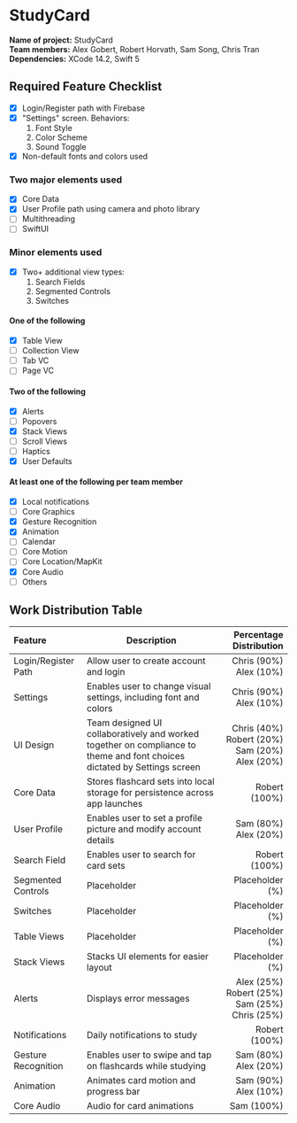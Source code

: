 # StudyCard  

**Name of project:** StudyCard  
**Team members:** Alex Gobert, Robert Horvath, Sam Song, Chris Tran  
**Dependencies:** XCode 14.2, Swift 5  

## Required Feature Checklist  

- [x] Login/Register path with Firebase  
- [x] "Settings" screen. Behaviors:
    1. Font Style  
    2. Color Scheme  
    3. Sound Toggle  
- [x] Non-default fonts and colors used  

### Two major elements used

- [x] Core Data  
- [x] User Profile path using camera and photo library  
- [ ] Multithreading
- [ ] SwiftUI

### Minor elements used

- [x] Two+ additional view types:
    1. Search Fields
    2. Segmented Controls
    3. Switches

#### One of the following

- [x] Table View
- [ ] Collection View
- [ ] Tab VC
- [ ] Page VC

#### Two of the following

- [x] Alerts
- [ ] Popovers
- [x] Stack Views
- [ ] Scroll Views
- [ ] Haptics
- [x] User Defaults

#### At least one of the following per team member

- [x] Local notifications
- [ ] Core Graphics
- [x] Gesture Recognition
- [x] Animation
- [ ] Calendar
- [ ] Core Motion
- [ ] Core Location/MapKit
- [x] Core Audio
- [ ] Others

## Work Distribution Table  

|   Feature   | Description | Percentage Distribution |
| :---------- | ----------- | -----------: |
| Login/Register Path | Allow user to create account and login | Chris (90%)<br>Alex (10%) |
| Settings | Enables user to change visual settings, including font and colors | Chris (90%)<br>Alex (10%) |
| UI Design | Team designed UI collaboratively and worked together on compliance to theme and font choices dictated by Settings screen | Chris (40%)<br>Robert (20%)<br>Sam (20%)<br>Alex (20%) |
| Core Data | Stores flashcard sets into local storage for persistence across app launches | Robert (100%) |
| User Profile | Enables user to set a profile picture and modify account details | Sam (80%)<br>Alex (20%) |
| Search Field | Enables user to search for card sets | Robert (100%) |
| Segmented Controls | Placeholder | Placeholder (%) |
| Switches | Placeholder | Placeholder (%) |
| Table Views | Placeholder | Placeholder (%) |
| Stack Views | Stacks UI elements for easier layout | Placeholder (%) |
| Alerts | Displays error messages | Alex (25%)<br>Robert (25%)<br>Sam (25%)<br>Chris (25%) |
| Notifications | Daily notifications to study | Robert (100%) |
| Gesture Recognition | Enables user to swipe and tap on flashcards while studying | Sam (80%)<br>Alex (20%) |
| Animation | Animates card motion and progress bar | Sam (90%)<br>Alex (10%) |
| Core Audio | Audio for card animations | Sam (100%) |
